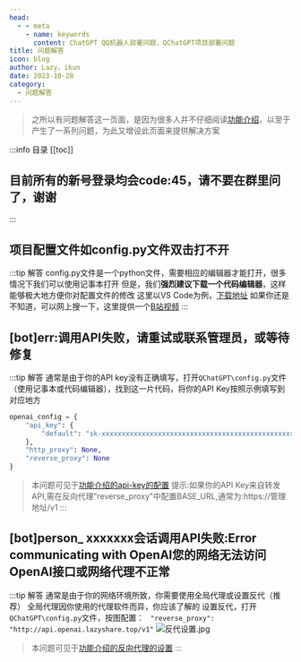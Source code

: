 ```yaml
---
head:
  - - meta
    - name: keywords
      content: ChatGPT QQ机器人部署问题，QChatGPT项目部署问题
title: 问题解答
icon: blog
author: Lazy，ikun
date: 2023-10-28
category:
  - 问题解答
---
```

> 之所以有问题解答这一页面，是因为很多人并不仔细阅读[功能介绍](./functionIntroduction.md)，以至于产生了一系列问题，为此又增设此页面来提供解决方案

:::info 目录
[[toc]]
## 目前所有的新号登录均会code:45，请不要在群里问了，谢谢
:::
## 项目配置文件如config.py文件双击打不开
:::tip 解答
config.py文件是一个python文件，需要相应的编辑器才能打开，很多情况下我们可以使用记事本打开
但是，我们**强烈建议下载一个代码编辑器**，这样能够极大地方便你对配置文件的修改
这里以VS Code为例，[下载地址](https://code.visualstudio.com/)
如果你还是不知道，可以网上搜一下，这里提供一个[B站视频](https://www.bilibili.com/video/BV1bK411P767/?spm_id_from=333.337.search-card.all.click&vd_source=b09c71fce8dcc714b307c12de388d2f4)
:::
## [bot]err:调用API失败，请重试或联系管理员，或等待修复
:::tip 解答
通常是由于你的API key没有正确填写，打开`QChatGPT\config.py`文件（使用记事本或代码编辑器），找到这一片代码，将你的API Key按照示例填写到对应地方
```python
openai_config = {
    "api_key": {
        "default": "sk-xxxxxxxxxxxxxxxxxxxxxxxxxxxxxxxxxxxxxxxxxxxxxxxx"
    },
    "http_proxy": None,
    "reverse_proxy": None
}
```
> 本问题可见于[功能介绍的api-key的配置](./functionIntroduction.md/#api-key的配置)
提示:如果你的API Key来自转发API,需在反向代理"reverse_proxy"中配置BASE_URL,通常为:https://管理地址/v1
:::
## [bot]person_ xxxxxxx会话调用API失败:Error communicating with OpenAI您的网络无法访问OpenAI接口或网络代理不正常
:::tip 解答
通常是由于你的网络环境所致，你需要使用全局代理或设置反代（推荐）
全局代理因你使用的代理软件而异，你应该了解的
设置反代，打开`QChatGPT\config.py`文件，按图配置：
` "reverse_proxy": "http://api.openai.lazyshare.top/v1"`
![反代设置.jpg](https://s2.loli.net/2023/08/16/GeoiZCbLtfg3uqH.jpg)
> 本问题可见于[功能介绍的反向代理的设置](./functionIntroduction.md/#反向代理的设置)
:::

